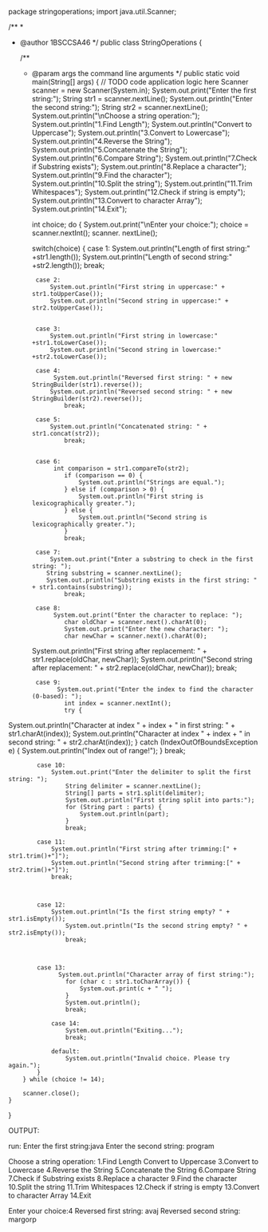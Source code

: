 package stringoperations;
import java.util.Scanner;


/**
 *
 * @author 1BSCCSA46
 */
public class StringOperations {
        
       
    

    /**
     * @param args the command line arguments
     */
    public static void main(String[] args) {
        // TODO code application logic here
        Scanner scanner = new Scanner(System.in);
        System.out.print("Enter the first string:");
        String str1 = scanner.nextLine();
        System.out.println("Enter the second string:");
        String str2 = scanner.nextLine();
        System.out.println("\nChoose a string operation:");
        System.out.println("1.Find Length");
        System.out.println("Convert to Uppercase");
        System.out.println("3.Convert to Lowercase");
        System.out.println("4.Reverse the String");
        System.out.println("5.Concatenate the String");
        System.out.println("6.Compare String");
        System.out.println("7.Check if Substring exists");
        System.out.println("8.Replace a character");
        System.out.println("9.Find the character");
        System.out.println("10.Split the string");
        System.out.println("11.Trim Whitespaces");
        System.out.println("12.Check if string is empty");
        System.out.println("13.Convert to character Array");
        System.out.println("14.Exit");
        
        int choice;
        do {
            System.out.print("\nEnter your choice:");
            choice = scanner.nextInt();
            scanner. nextLine();
            
            
        switch(choice) {
            case 1:
                System.out.println("Length of first string:" +str1.length());
                System.out.println("Length of second string:" +str2.length());
                break;
            
            case 2:
                System.out.println("First string in uppercase:" + str1.toUpperCase());
                System.out.println("Second string in uppercase:" + str2.toUpperCase());
                
                
            case 3:
                System.out.println("First string in lowercase:" +str1.toLowerCase());
                System.out.println("Second string in lowercase:" +str2.toLowerCase());
                
            case 4:
                 System.out.println("Reversed first string: " + new StringBuilder(str1).reverse());
                System.out.println("Reversed second string: " + new StringBuilder(str2).reverse());
                    break;

            case 5:
                System.out.println("Concatenated string: " + str1.concat(str2));
                    break;


            case 6:
                 int comparison = str1.compareTo(str2);
                    if (comparison == 0) {
                        System.out.println("Strings are equal.");
                    } else if (comparison > 0) {
                        System.out.println("First string is lexicographically greater.");
                    } else {
                        System.out.println("Second string is lexicographically greater.");
                    }
                    break;
                    
            case 7:
                System.out.print("Enter a substring to check in the first string: ");
               String substring = scanner.nextLine();
               System.out.println("Substring exists in the first string: " + str1.contains(substring));
                    break;

            case 8:
                 System.out.print("Enter the character to replace: ");
                    char oldChar = scanner.next().charAt(0);
                    System.out.print("Enter the new character: ");
                    char newChar = scanner.next().charAt(0);
       System.out.println("First string after replacement: " + str1.replace(oldChar, newChar));
      System.out.println("Second string after replacement: " + str2.replace(oldChar, newChar));
                    break;
                    
            case 9:
                  System.out.print("Enter the index to find the character (0-based): ");
                    int index = scanner.nextInt();
                    try {
System.out.println("Character at index " + index + " in first string: " + str1.charAt(index));
System.out.println("Character at index " + index + " in second string: " + str2.charAt(index));
                    } catch (IndexOutOfBoundsException e) {
                        System.out.println("Index out of range!");
                    }
                    break;

            case 10:
                System.out.print("Enter the delimiter to split the first string: ");
                    String delimiter = scanner.nextLine();
                    String[] parts = str1.split(delimiter);
                    System.out.println("First string split into parts:");
                    for (String part : parts) {
                        System.out.println(part);
                    }
                    break;
                    
            case 11:
                System.out.println("First string after trimming:[" + str1.trim()+"]");
                System.out.println("Second string after trimming:[" + str2.trim()+"]");
                break;
                
                    
                    
            case 12:
                System.out.println("Is the first string empty? " + str1.isEmpty());
                    System.out.println("Is the second string empty? " + str2.isEmpty());
                    break;
                    
            
                    
            case 13:
                  System.out.println("Character array of first string:");
                    for (char c : str1.toCharArray()) {
                        System.out.print(c + " ");
                    }
                    System.out.println();
                    break;

                case 14:
                    System.out.println("Exiting...");
                    break;

                default:
                    System.out.println("Invalid choice. Please try again.");
            }
        } while (choice != 14);

        scanner.close();
    }
}


                
OUTPUT:

run:
Enter the first string:java
Enter the second string:
program

Choose a string operation:
1.Find Length
Convert to Uppercase
3.Convert to Lowercase
4.Reverse the String
5.Concatenate the String
6.Compare String
7.Check if Substring exists
8.Replace a character
9.Find the character
10.Split the string
11.Trim Whitespaces
12.Check if string is empty
13.Convert to character Array
14.Exit

Enter your choice:4
Reversed first string: avaj
Reversed second string: margorp
